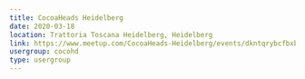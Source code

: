 ```yaml
---
title: CocoaHeads Heidelberg
date: 2020-03-18
location: Trattoria Toscana Heidelberg, Heidelberg
link: https://www.meetup.com/CocoaHeads-Heidelberg/events/dkntqrybcfbxb/
usergroup: cocohd
type: usergroup
---
```

